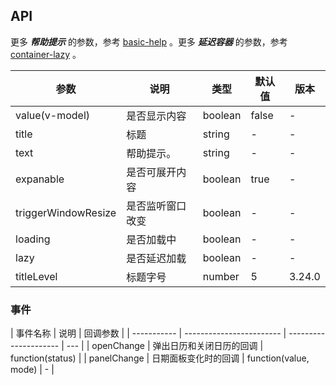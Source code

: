 ## API

更多 **_帮助提示_** 的参数，参考 [basic-help](./basic-help-cn) 。更多 **_延迟容器_** 的参数，参考 [container-lazy](./container-lazy-cn) 。

| 参数                | 说明             | 类型    | 默认值 | 版本   |
| ------------------- | ---------------- | ------- | ------ | ------ |
| value(v-model)      | 是否显示内容     | boolean | false  | -      |
| title               | 标题             | string  | -      | -      |
| text                | 帮助提示。       | string  | -      | -      |
| expanable           | 是否可展开内容   | boolean | true   | -      |
| triggerWindowResize | 是否监听窗口改变 | boolean | -      | -      |
| loading             | 是否加载中       | boolean | -      | -      |
| lazy                | 是否延迟加载     | boolean | -      | -      |
| titleLevel          | 标题字号         | number  | 5      | 3.24.0 |

### 事件

| 事件名称    | 说明                     | 回调参数              |
| ----------- | ------------------------ | --------------------- | --- |
| openChange  | 弹出日历和关闭日历的回调 | function(status)      |
| panelChange | 日期面板变化时的回调     | function(value, mode) | -   |
